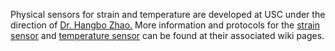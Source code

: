 Physical sensors for strain and temperature are developed at USC under the direction of [Dr. Hangbo Zhao.](https://sites.usc.edu/zhaogroup/)
More information and protocols for the [strain sensor](https://github.com/CARSSCenter/Admin/wiki/Capacitive-Strain-Sensors:-specifications,-encapsulation,-and-performance-on-the-benchtop) and [temperature sensor](https://github.com/CARSSCenter/Admin/wiki/Temperature-Sensor-Fabrication-Protocol) can be found at their associated wiki pages.
